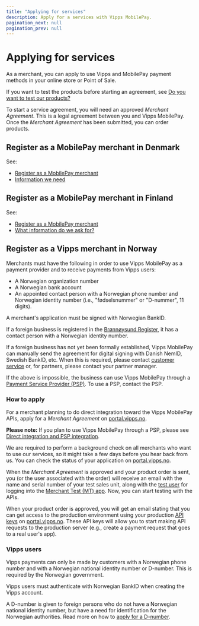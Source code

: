 ```yaml
---
title: "Applying for services"
description: Apply for a services with Vipps MobilePay.
pagination_next: null
pagination_prev: null
---
```


# Applying for services

As a merchant, you can apply to use Vipps and MobilePay payment methods in your online store or Point of Sale.

If you want to test the products before starting an agreement, see
[Do you want to test our products?](https://vippsmobilepay.com/merchant-test-account-sign-up)

To start a service agreement, you will need an approved *Merchant Agreement*. This is a legal agreement between you and Vipps MobilePay.
Once the *Merchant Agreement* has been submitted, you can order products.

## Register as a MobilePay merchant in Denmark

See:

* [Register as a MobilePay merchant](https://portal.mobilepay.dk/auth/new-user/create?redirectToPortal=true)
* [Information we need](https://mobilepay.dk/erhverv/id-guide#oplysninger)

## Register as a MobilePay merchant in Finland

See:

* [Register as a MobilePay merchant](https://mobilepay.fi/yrityksille/turvallisuus/yrityksen-rekisteroityminen)
* [What information do we ask for?](https://mobilepay.fi/yrityksille/turvallisuus/yrityksen-rekisteroityminen)

## Register as a Vipps merchant in Norway

Merchants must have the following in order to use Vipps MobilePay as a payment
provider and to receive payments from Vipps users:

* A Norwegian organization number
* A Norwegian bank account
* An appointed contact person with a Norwegian phone number and Norwegian
  identity number (i.e., "fødselsnummer" or "D-nummer", 11 digits).

A merchant's application must be signed with Norwegian BankID.

If a foreign business is registered in the
[Brønnøysund Register](https://www.brreg.no/),
it has a contact person with a Norwegian identity number.

If a foreign business has not yet been formally established, Vipps MobilePay can
manually send the agreement for digital signing with Danish NemID,
Swedish BankID, etc. When this is required, please contact
[customer service](https://vipps.no/kontakt-oss/)
or, for partners, please contact your partner manager.

If the above is impossible, the business can use Vipps MobilePay through a
[Payment Service Provider (PSP)](https://vipps.no/produkter-og-tjenester/bedrift/ta-betalt-paa-nett/ta-betalt-paa-nett/#kom-i-gang-med-vipps-pa-nett-category-2).
To use a PSP, contact the PSP.

### How to apply

For a merchant planning to do direct integration toward the Vipps MobilePay APIs,
apply for a *Merchant Agreement* on
[portal.vipps.no](https://portal.vipps.no).

**Please note:** If you plan to use Vipps MobilePay through a PSP, please see
[Direct integration and PSP integration](direct-vs-psp.md).

We are required to perform a background check on all merchants who want to use our
services, so it might take a few days before you hear back from us.
You can check the status of your application on
[portal.vipps.no](https://portal.vipps.no).

When the *Merchant Agreement* is approved and your product order is sent,
you (or the user associated with the order) will receive an email
with the name and serial number of your test sales unit, along with the
[test user](../test-environment.md/#test-users)
for logging into the
[Merchant Test (MT) app](../test-environment.md#test-apps).
Now, you can start testing with the APIs.

When your product order is approved, you will get an email stating that you can
get access to the production environment using your production
[API keys](api-keys.md)
on
[portal.vipps.no](https://portal.vipps.no).
These API keys will allow you to start making API requests to the production server
(e.g., create a payment request that goes to a real user's app).

### Vipps users

Vipps payments can only be made by customers with a Norwegian phone number and
with a Norwegian national identity number or D-number.
This is required by the Norwegian government.

Vipps users must authenticate with Norwegian BankID when creating the Vipps account.

A D-number is given to foreign persons who do not have a Norwegian national identity number,
but have a need for identification for the Norwegian authorities.
Read more on how to
[apply for a D-number](https://www.skatteetaten.no/en/person/foreign/norwegian-identification-number/).
